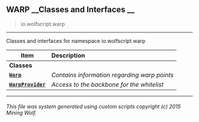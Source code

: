## WARP __Classes and Interfaces __

>io.wolfscript.warp

---

Classes and interfaces for namespace io.wolfscript.warp

Item | Description   
--- | :--- 
__Classes__|
__[`Warp`](Warp.md)__ | _Contains information regarding warp points_ 
__[`WarpProvider`](WarpProvider.md)__ | _Access to the backbone for the whitelist_ 



---



###### This file was system generated using custom scripts copyright (c) 2015 Mining Wolf.
	

